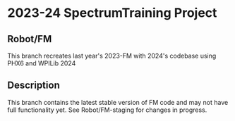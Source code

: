 # 2023-24 SpectrumTraining Project

  ## Robot/FM

This branch recreates last year's 2023-FM with 2024's codebase using PHX6 and WPILib 2024 

  ## Description

This branch contains the latest stable version of FM code and may not have full functionality yet. See Robot/FM-staging for changes in progress.
